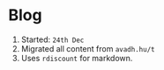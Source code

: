 # Blog
1. Started: `24th Dec`
1. Migrated all content from `avadh.hu/t`
1. Uses `rdiscount` for markdown.
